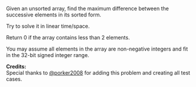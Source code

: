 
Given an unsorted array, find the maximum difference between the successive elements in its sorted form.

Try to solve it in linear time/space.

Return 0 if the array contains less than 2 elements.

You may assume all elements in the array are non-negative integers and fit in the 32-bit signed integer range.

**Credits:**<br />Special thanks to [@porker2008](https://oj.leetcode.com/discuss/user/porker2008) for adding this problem and creating all test cases.
